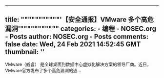 
---
title: """""""""""'【安全通报】VMware 多个高危漏洞'"""""""""""
categories: 
    - 编程
    - NOSEC.org - Posts
author: NOSEC.org - Posts
comments: false
date: Wed, 24 Feb 2021 14:52:45 GMT
thumbnail: ''
---

<div>   
VMware（威睿） 是全球桌面到数据中心虚拟化解决方案的领导厂商。近日，VMware官方发布了多个高危漏洞的通...  
</div>
            